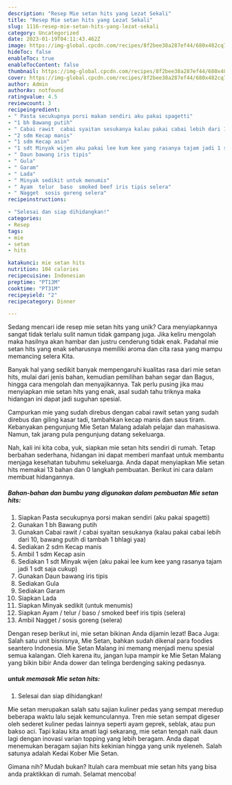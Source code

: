 ```yaml
---
description: "Resep Mie setan hits yang Lezat Sekali"
title: "Resep Mie setan hits yang Lezat Sekali"
slug: 1116-resep-mie-setan-hits-yang-lezat-sekali
category: Uncategorized
date: 2023-01-19T04:11:43.462Z
image: https://img-global.cpcdn.com/recipes/8f2bee38a287ef44/680x482cq70/mie-setan-hits-foto-resep-utama.jpg
hideToc: false
enableToc: true
enableTocContent: false
thumbnail: https://img-global.cpcdn.com/recipes/8f2bee38a287ef44/680x482cq70/mie-setan-hits-foto-resep-utama.jpg
cover: https://img-global.cpcdn.com/recipes/8f2bee38a287ef44/680x482cq70/mie-setan-hits-foto-resep-utama.jpg
author: Admin
authorAv: notfound
ratingvalue: 4.5
reviewcount: 3
recipeingredient:
- " Pasta secukupnya porsi makan sendiri aku pakai spagetti"
- "1 bh Bawang putih"
- " Cabai rawit  cabai syaitan sesukanya kalau pakai cabai lebih dari 10 bawang putih di tambah 1 bhlagi yaa"
- "2 sdm Kecap manis"
- "1 sdm Kecap asin"
- "1 sdt Minyak wijen aku pakai lee kum kee yang rasanya tajam jadi 1 sdt saja cukup"
- " Daun bawang iris tipis"
- " Gula"
- " Garam"
- " Lada"
- " Minyak sedikit untuk menumis"
- " Ayam  telur  baso  smoked beef iris tipis selera"
- " Nagget  sosis goreng selera"
recipeinstructions:

- "Selesai dan siap dihidangkan!"
categories:
- Resep
tags:
- mie
- setan
- hits

katakunci: mie setan hits 
nutrition: 104 calories
recipecuisine: Indonesian
preptime: "PT13M"
cooktime: "PT31M"
recipeyield: "2"
recipecategory: Dinner

---
```





Sedang mencari ide resep mie setan hits yang unik? Cara menyiapkannya sangat tidak terlalu sulit namun tidak gampang juga. Jika keliru mengolah maka hasilnya akan hambar dan justru cenderung tidak enak. Padahal mie setan hits yang enak seharusnya memiliki aroma dan cita rasa yang mampu memancing selera Kita.





Banyak hal yang sedikit banyak mempengaruhi kualitas rasa dari mie setan hits, mulai dari jenis bahan, kemudian pemilihan bahan segar dan Bagus, hingga cara mengolah dan menyajikannya. Tak perlu pusing jika mau menyiapkan mie setan hits yang enak,      asal sudah tahu triknya maka hidangan ini dapat jadi suguhan spesial.














Campurkan mie yang sudah direbus dengan cabai rawit setan yang sudah direbus dan giling kasar tadi, tambahkan kecap manis dan saus tiram. Kebanyakan pengunjung Mie Setan Malang adalah pelajar dan mahasiswa. Namun, tak jarang pula pengunjung datang sekeluarga.






Nah, kali ini kita coba, yuk, siapkan mie setan hits sendiri di rumah. Tetap berbahan sederhana, hidangan ini dapat memberi manfaat untuk membantu menjaga kesehatan tubuhmu sekeluarga. Anda dapat menyiapkan Mie setan hits memakai 13 bahan dan 0 langkah pembuatan. Berikut ini cara dalam membuat hidangannya.

<!--inarticleads1-->

##### Bahan-bahan dan bumbu yang digunakan dalam pembuatan Mie setan hits:

1. Siapkan  Pasta secukupnya porsi makan sendiri (aku pakai spagetti)
1. Gunakan 1 bh Bawang putih
1. Gunakan  Cabai rawit / cabai syaitan sesukanya (kalau pakai cabai lebih dari 10, bawang putih di tambah 1 bhlagi yaa)
1. Sediakan 2 sdm Kecap manis
1. Ambil 1 sdm Kecap asin
1. Sediakan 1 sdt Minyak wijen (aku pakai lee kum kee yang rasanya tajam jadi 1 sdt saja cukup)
1. Gunakan  Daun bawang iris tipis
1. Sediakan  Gula
1. Sediakan  Garam
1. Siapkan  Lada
1. Siapkan  Minyak sedikit (untuk menumis)
1. Siapkan  Ayam / telur / baso / smoked beef iris tipis (selera)
1. Ambil  Nagget / sosis goreng (selera)


Dengan resep berikut ini, mie setan bikinan Anda dijamin lezat! Baca Juga: Salah satu unit bisnisnya, Mie Setan, bahkan sudah dikenal para foodies seantero Indonesia. Mie Setan Malang ini memang menjadi menu spesial semua kalangan. Oleh karena itu, jangan lupa mampir ke Mie Setan Malang yang bikin bibir Anda dower dan telinga berdenging saking pedasnya. 

<!--inarticleads2-->

#####  untuk memasak Mie setan hits:


1. Selesai dan siap dihidangkan!

Mie setan merupakan salah satu sajian kuliner pedas yang sempat meredup beberapa waktu lalu sejak kemunculannya. Tren mie setan sempat digeser oleh sederet kuliner pedas lainnya seperti ayam geprek, seblak, atau pun bakso aci. Tapi kalau kita amati lagi sekarang, mie setan tengah naik daun lagi dengan inovasi varian topping yang lebih beragam. Anda dapat menemukan beragam sajian hits kekinian hingga yang unik nyeleneh. Salah satunya adalah Kedai Kober Mie Setan. 

Gimana nih? Mudah bukan? Itulah cara membuat mie setan hits yang bisa anda praktikkan di rumah. Selamat mencoba!
